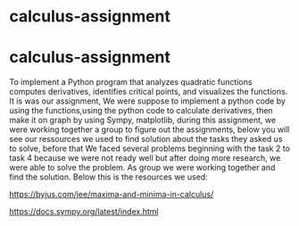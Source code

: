 # calculus-assignment

# calculus-assignment

To implement a Python program that analyzes quadratic functions computes derivatives, identifies critical points, and visualizes the functions.
It is was our assignment, We were suppose to implement a python code by using the functions,using the python code to calculate derivatives, then make it on graph by using Sympy, matplotlib, during this assignment, we were working together a group to figure out the assignments, below you will see our ressources we used to find solution about the tasks they asked us to solve, before that We faced several problems beginning with the task 2 to task 4 because we were not ready well but after doing more research, we were able to solve the problem. As group we were working together and find the solution. Below this is the resources we used:

https://byjus.com/jee/maxima-and-minima-in-calculus/

https://docs.sympy.org/latest/index.html
